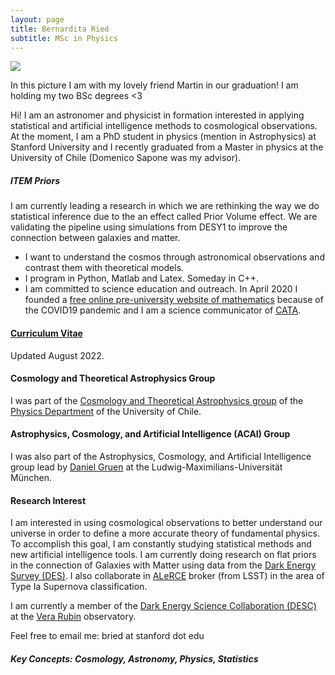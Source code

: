 ```yaml
---
layout: page
title: Bernardita Ried
subtitle: MSc in Physics
---
```

![](/img/IMG_20210816_165622.jpg)

In this picture I am with my lovely friend Martin in our graduation! I am holding my two BSc degrees <3 


Hi! I am an astronomer and physicist in formation interested in applying statistical and artificial intelligence methods to cosmological observations. At the moment, I am a PhD student in physics (mention in Astrophysics) at Stanford University and I recently graduated from a Master in physics at the University of Chile (Domenico Sapone was my advisor).

##### ITEM Priors
I am currently leading a research in which we are rethinking the way we do statistical inference due to the an effect called Prior Volume effect. We are validating the pipeline using simulations from DESY1 to improve the connection between galaxies and matter. 

- I want to understand the cosmos through astronomical observations and contrast them with theoretical models.
- I program in Python, Matlab and Latex. Someday in C++.
- I am committed to science education and outreach. In April 2020 I founded a [free online pre-university website of mathematics](https://www.preuencuarentena.com/) because of the COVID19 pandemic and I am a science communicator of [CATA](http://www.cata.cl/).

#### [Curriculum Vitae](https://drive.google.com/file/d/1LzJnXKMiyRJtVqr_moumpSfH_w6EmGpN/view?usp=sharing) 
Updated August 2022.

#### Cosmology and Theoretical Astrophysics Group
I was part of the [Cosmology and Theoretical Astrophysics group](http://www.dfi.uchile.cl/grupos-investigacion/cosmologia-y-astrofisica-teorica/) of the [Physics Department](http://www.dfi.uchile.cl/) of the University of Chile. 

#### Astrophysics, Cosmology, and Artificial Intelligence (ACAI) Group
I was also part of the Astrophysics, Cosmology, and Artificial Intelligence group lead by [Daniel Gruen](https://www.physik.lmu.de/en/about-us/people/gruen-2.html) at the Ludwig-Maximilians-Universität München.


#### Research Interest
I am interested in using cosmological observations to better understand our universe in order to define a more accurate theory of fundamental physics. To accomplish this goal, I am constantly studying statistical methods and new artificial intelligence tools.
I am currently doing research on flat priors in the connection of Galaxies with Matter using data from the [Dark Energy Survey (DES)](https://www.darkenergysurvey.org/). 
I also collaborate in [ALeRCE](http://alerce.science/) broker (from LSST) in the area of Type Ia Supernova classification.

I am currently a member of the [Dark Energy Science Collaboration (DESC)](https://lsstdesc.org/) at the [Vera Rubin](https://www.lsst.org/) observatory.

Feel free to email me: bried at stanford dot edu

##### Key Concepts: Cosmology, Astronomy, Physics, Statistics
